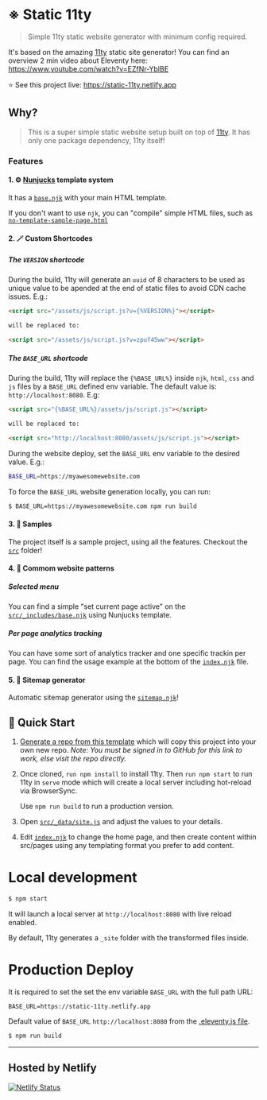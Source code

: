 # ※ Static 11ty

> Simple 11ty static website generator with minimum config required.

It's based on the amazing [11ty](https://github.com/11ty/eleventy) static site generator! You can find an overview 2 min video about Eleventy here: https://www.youtube.com/watch?v=EZfNr-YblBE

⭐️ See this project live: https://static-11ty.netlify.app

## Why?

> This is a super simple static website setup built on top of [11ty](https://github.com/11ty/eleventy). It has only one package dependency, 11ty itself!

### Features

#### 1. ⚙️ [Nunjucks](https://mozilla.github.io/nunjucks/templating.html) template system

It has a [`base.njk`](src/_includes/base.njk) with your main HTML template.

If you don't want to use `njk`, you can "compile" simple HTML files, such as [`no-template-sample-page.html`](src/no-template-sample-page.html)

#### 2. 🪄 Custom Shortcodes

##### The `VERSION` shortcode

During the build, 11ty will generate an `uuid` of 8 characters to be used as unique value to be apended at the end of static files to avoid CDN cache issues. E.g.:

```html
<script src="/assets/js/script.js?v={%VERSION%}"></script>

will be replaced to:

<script src="/assets/js/script.js?v=zpuf45ww"></script>
```

##### The `BASE_URL` shortcode

During the build, 11ty will replace the `{%BASE_URL%}` inside `njk`, `html`, `css` and `js` files by a `BASE_URL` defined env variable. The default value is: `http://localhost:8080`. E.g:

```html
<script src="{%BASE_URL%}/assets/js/script.js"></script>

will be replaced to:

<script src="http://localhost:8080/assets/js/script.js"></script>
```

During the website deploy, set the `BASE_URL` env variable to the desired value. E.g.:

```sh
BASE_URL=https://myawesomewebsite.com
```

To force the `BASE_URL` website generation locally, you can run:

```sh
$ BASE_URL=https://myawesomewebsite.com npm run build
```

#### 3. 📂 Samples

The project itself is a sample project, using all the features. Checkout the [`src`](src/) folder!

#### 4. 🔁 Commom website patterns

##### Selected menu

You can find a simple "set current page active" on the [`src/_includes/base.njk`](src/_includes/base.njk) using Nunjucks template.

##### Per page analytics tracking

You can have some sort of analytics tracker and one specific trackin per page. You can find the usage example at the bottom of the  [`index.njk`](src/index.njk) file.

#### 5. 🧭 Sitemap generator

Automatic sitemap generator using the [`sitemap.njk`](src/sitemap.njk)!

## 🏁 Quick Start

1. [Generate a repo from this template](https://github.com/nalmeida/static-11ty/generate) which will copy this project into your own new repo. _Note: You must be signed in to GitHub for this link to work, else visit the repo directly._

2. Once cloned, `run npm install` to install 11ty. Then `run npm start` to run 11ty in `serve` mode which will create a local server including hot-reload via BrowserSync.

	Use `npm run build` to run a production version.

3. Open [`src/_data/site.js`](src/_data/site.js) and adjust the values to your details.

4. Edit [`index.njk`](src/index.njk) to change the home page, and then create content within src/pages using any templating format you prefer to add content.

# Local development

```sh
$ npm start
```

It will launch a local server at `http://localhost:8080` with live reload enabled.

By default, 11ty generates a `_site` folder with the transformed files inside.

# Production Deploy

It is required to set the set the env variable `BASE_URL` with the full path URL:

```
BASE_URL=https://static-11ty.netlify.app
```

Default value of `BASE_URL` `http://localhost:8080` from the [.eleventy.js file](.eleventy.js).

```sh
$ npm run build
```

---

## Hosted by Netlify

[![Netlify Status](https://api.netlify.com/api/v1/badges/ea46593b-6007-4d46-907e-1224b2f58a37/deploy-status)](https://app.netlify.com/sites/static-11ty/deploys)
